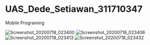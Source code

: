 # UAS_Dede_Setiawan_311710347
Mobile Programing

![Screenshot_20200718_023400](https://user-images.githubusercontent.com/37725984/87824978-76b33500-c8a0-11ea-8b1d-f85aa8ea33d5.jpg)
![Screenshot_20200718_023406](https://user-images.githubusercontent.com/37725984/87824982-787cf880-c8a0-11ea-8ea6-457cc1e06c25.jpg)
![Screenshot_20200718_023413](https://user-images.githubusercontent.com/37725984/87824984-79158f00-c8a0-11ea-883c-afe0e121974e.jpg)
![Screenshot_20200718_023432](https://user-images.githubusercontent.com/37725984/87824987-79ae2580-c8a0-11ea-83b5-90b0a377e904.jpg)

